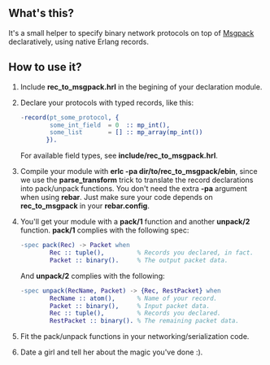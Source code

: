 ## What's this? ##

It's a small helper to specify binary network protocols on top of 
[Msgpack][1] declaratively, using native Erlang records.

[1]: http://msgpack.org

## How to use it? ##

1. Include **rec_to_msgpack.hrl** in the begining of your declaration
   module.

2. Declare your protocols with typed records, like this:

   ```erlang
   -record(pt_some_protocol, {
           some_int_field  = 0  :: mp_int(),
           some_list       = [] :: mp_array(mp_int())
          }).
   ```

   For available field types, see **include/rec_to_msgpack.hrl**.

3. Compile your module with **erlc -pa dir/to/rec_to_msgpack/ebin**,
   since we use the **parse_transform** trick to translate the record
   declarations into pack/unpack functions. You don't need the extra
   **-pa** argument when using **rebar**. Just make sure your code
   depends on **rec_to_msgpack** in your **rebar.config**.

4. You'll get your module with a **pack/1** function and another
   **unpack/2** function. **pack/1** complies with the following spec:

   ```erlang
   -spec pack(Rec) -> Packet when
           Rec :: tuple(),         % Records you declared, in fact.
           Packet :: binary().     % The output packet data.
   ```

   And **unpack/2** complies with the following:

   ```erlang
   -spec unpack(RecName, Packet) -> {Rec, RestPacket} when
           RecName :: atom(),      % Name of your record.
           Packet :: binary(),     % Input packet data.
           Rec :: tuple(),         % Records you declared.
           RestPacket :: binary(). % The remaining packet data.
   ```

5. Fit the pack/unpack functions in your networking/serialization code.

6. Date a girl and tell her about the magic you've done :).

